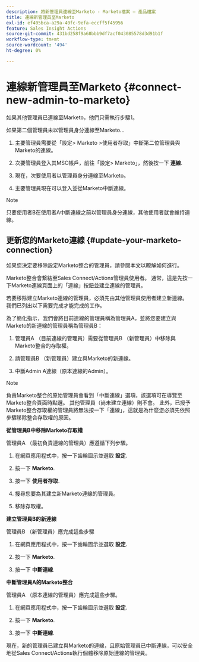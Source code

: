 ```yaml
---
description: 將新管理員連線至Marketo - Marketo檔案 — 產品檔案
title: 連線新管理員至Marketo
exl-id: ef405bca-a29a-40fc-9efa-eccff5f45956
feature: Sales Insight Actions
source-git-commit: 431bd258f9a68bbb9df7acf043085578d3d91b1f
workflow-type: tm+mt
source-wordcount: '494'
ht-degree: 0%

---
```


# 連線新管理員至Marketo {#connect-new-admin-to-marketo}

如果其他管理員已連線至Marketo，他們只需執行步驟1。

如果第二個管理員未以管理員身分連線至Marketo...

1. 主要管理員需要從「設定> Marketo >使用者存取」中斷第二位管理員與Marketo的連線。

1. 次要管理員登入其MSC帳戶，前往「設定> Marketo」，然後按一下 **連線**.

1. 現在，次要使用者以管理員身分連線至Marketo。

1. 主要管理員現在可以登入並從Marketo中斷連線。

>[!NOTE]
>
>只要使用者B在使用者A中斷連線之前以管理員身分連線，其他使用者就會維持連線。

## 更新您的Marketo連線 {#update-your-marketo-connection}

如果您決定要移除設定Marketo整合的管理員，請參閱本文以瞭解如何進行。

Marketo整合會繫結至Sales Connect/Actions管理員使用者。 通常，這是先按一下Marketo連線頁面上的「連線」按鈕並建立連線的管理員。

若要移除建立Marketo連線的管理員，必須先由其他管理員使用者建立新連線。 我們已列出以下需要完成才能完成的工作。

為了簡化指示，我們會將目前連線的管理員稱為管理員A，並將您要建立與Marketo的新連線的管理員稱為管理員B：

1. 管理員A （目前連線的管理員）需要從管理員B （新管理員）中移除與Marketo整合的存取權。

1. 請管理員B （新管理員）建立與Marketo的新連線。

1. 中斷Admin A連線（原本連線的Admin）。

>[!NOTE]
>
>負責Marketo整合的原始管理員會看到「中斷連線」選項，該選項可在導覽至Marketo整合頁面時點選。 其他管理員（尚未建立連線）則不會。 此外，已授予Marketo整合存取權的管理員將無法按一下「連線」，這就是為什麼您必須先依照步驟移除整合存取權的原因。

**從管理員B中移除Marketo存取權**

管理員A （最初負責連線的管理員）應遵循下列步驟。

1. 在網頁應用程式中，按一下齒輪圖示並選取 **設定**.

1. 按一下 **Marketo**.

1. 按一下 **使用者存取**.

1. 搜尋您要為其建立新Marketo連線的管理員。

1. 移除存取權。

**建立管理員B的新連線**

管理員B （新管理員）應完成這些步驟

1. 在網頁應用程式中，按一下齒輪圖示並選取 **設定**.

1. 按一下 **Marketo**.

1. 按一下 **中斷連線**.

**中斷管理員A的Marketo整合**

管理員A （原本連線的管理員）應完成這些步驟。

1. 在網頁應用程式中，按一下齒輪圖示並選取 **設定**.

1. 按一下 **Marketo**.

1. 按一下 **中斷連線**.

現在，新的管理員已建立與Marketo的連線，且原始管理員已中斷連線，可以安全地從Sales Connect/Actions執行個體移除原始連線的管理員。

